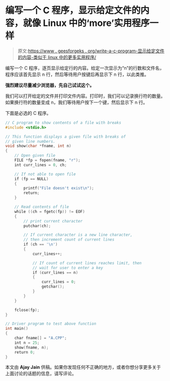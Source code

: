 # 编写一个 C 程序，显示给定文件的内容，就像 Linux 中的‘more’实用程序一样

> 原文:[https://www . geesforgeks . org/write-a-c-program-显示给定文件的内容-类似于 linux 中的更多实用程序/](https://www.geeksforgeeks.org/write-a-c-program-that-displays-contents-of-a-given-file-like-more-utility-in-linux/)

编写一个 C 程序，逐页显示给定行的内容。给定一次显示为“n”的行数和文件名，程序应该首先显示 n 行，然后等待用户按键后再显示下 n 行，以此类推。

**强烈建议尽量减少浏览器，先自己试试这个。**

我们可以打开给定的文件并打印文件内容。打印时，我们可以记录换行符的数量。如果换行符的数量变成 n，我们等待用户按下一个键，然后显示下 n 行。

下面是必选的 C 程序。

```cpp
// C program to show contents of a file with breaks
#include <stdio.h>

// This function displays a given file with breaks of
// given line numbers.
void show(char *fname, int n)
{
    // Open given file
    FILE *fp = fopen(fname, "r");
    int curr_lines = 0, ch;

    // If not able to open file
    if (fp == NULL)
    {
        printf("File doesn't exist\n");
        return;
    }

    // Read contents of file
    while ((ch = fgetc(fp)) != EOF)
    {
        // print current character
        putchar(ch);

        // If current character is a new line character,
        // then increment count of current lines
        if (ch == '\n')
        {
            curr_lines++;

            // If count of current lines reaches limit, then
            // wait for user to enter a key
            if (curr_lines == n)
            {
                curr_lines = 0;
                getchar();
            }
        }
    }

    fclose(fp);
}

// Driver program to test above function
int main()
{
    char fname[] = "A.CPP";
    int n = 25;
    show(fname, n);
    return 0;
}
```

本文由 **Ajay Jain** 供稿。如果你发现任何不正确的地方，或者你想分享更多关于上面讨论的话题的信息，请写评论。